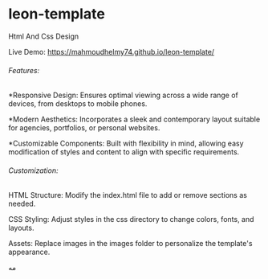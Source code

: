# leon-template
Html And Css Design

Live Demo:
https://mahmoudhelmy74.github.io/leon-template/

<h6>Features:</h6>
<p>*Responsive Design: Ensures optimal viewing across a wide range of devices, from desktops to mobile phones.</p>
<p>*Modern Aesthetics: Incorporates a sleek and contemporary layout suitable for agencies, portfolios, or personal websites.</p>
<p>*Customizable Components: Built with flexibility in mind, allowing easy modification of styles and content to align with specific requirements.</p>

<h6>Customization:</h6>
<p>HTML Structure: Modify the index.html file to add or remove sections as needed.</p>
<p>CSS Styling: Adjust styles in the css directory to change colors, fonts, and layouts.</p>
<p>Assets: Replace images in the images folder to personalize the template's appearance.</p>



مه

